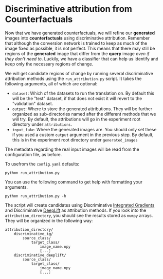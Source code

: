 # Discriminative attribution from Counterfactuals

Now that we have generated counterfactuals, we will refine our **generated** images into **counterfactuals** using discriminative attribution.
Remember that although the conversion network is trained to keep as much of the image fixed as possible, it is not perfect.
This means that there may still be regions of the **generated** image that differ from the **query** image *even if they don't need to*.
Luckily, we have a classifier that can help us identify and keep only the necessary regions of change.

We will get candidate regions of change by running several discriminative attribution methods using the `run_attribution.py` script. 
It takes the following arguments, all of which are optional: 
- `dataset`: Which of the datasets to run the translation on. By default this will be the "test" dataset, if that does not exist it will revert to the "validation" dataset.
- `output`: Where to store the generated attributions. They will be further organized as sub-directories named after the different methods that we will try. By default, the attributions will go in the experiment root directory under `attributions`.
- `input_fake`: Where the generated images are. You should only set these if you used a custom `output` argument in the previous step. By default, this is in the experiment root directory under `generated_images`

The metadata regarding the real input images will be read from the configuration file, as before.

To usefrom the `config.yaml` defaults:
```{code-block} bash
python run_attribution.py
```

You can use the following command to get help with formatting your arguments.
```{code-block} bash
python run_attribution.py -h
```

The script will create candidates using Discriminative [Integrated Gradients](https://arxiv.org/abs/1703.01365) and Discriminative [DeepLift](https://arxiv.org/abs/1704.02685) as attribution methods. 
If you look into the `attribution_directory`, you should see the results stored as `numpy` arrays.
They will be organized in the following way:
```{code-block} bash
attribution_directory/
    discriminative_ig/
        source_class/
            target_class/
                image_name.npy 
                [...]
    discriminative_deeplift/
        source_class/
            target_class/
                image_name.npy
                [...]
```
